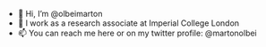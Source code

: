 - 👋 Hi, I’m @olbeimarton
- 👀 I work as a research associate at Imperial College London
- 📫 You can reach me here or on my twitter profile: @martonolbei

<!---
olbeimarton/olbeimarton is a ✨ special ✨ repository because its `README.md` (this file) appears on your GitHub profile.
You can click the Preview link to take a look at your changes.
--->
